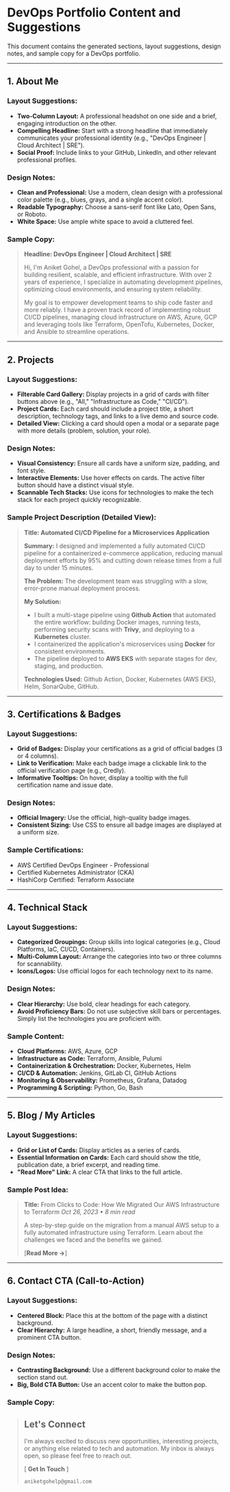 # DevOps Portfolio Content and Suggestions

This document contains the generated sections, layout suggestions, design notes, and sample copy for a DevOps portfolio.

---

## 1. About Me

### Layout Suggestions:
- **Two-Column Layout:** A professional headshot on one side and a brief, engaging introduction on the other.
- **Compelling Headline:** Start with a strong headline that immediately communicates your professional identity (e.g., "DevOps Engineer | Cloud Architect | SRE").
- **Social Proof:** Include links to your GitHub, LinkedIn, and other relevant professional profiles.

### Design Notes:
- **Clean and Professional:** Use a modern, clean design with a professional color palette (e.g., blues, grays, and a single accent color).
- **Readable Typography:** Choose a sans-serif font like Lato, Open Sans, or Roboto.
- **White Space:** Use ample white space to avoid a cluttered feel.

### Sample Copy:
> **Headline: DevOps Engineer | Cloud Architect | SRE**
>
> Hi, I'm Aniket Gohel, a DevOps professional with a passion for building resilient, scalable, and efficient infrastructure. With over 2 years of experience, I specialize in automating development pipelines, optimizing cloud environments, and ensuring system reliability.
>
> My goal is to empower development teams to ship code faster and more reliably. I have a proven track record of implementing robust CI/CD pipelines, managing cloud infrastructure on AWS, Azure, GCP and leveraging tools like Terraform, OpenTofu, Kubernetes, Docker, and Ansible to streamline operations.

---

## 2. Projects

### Layout Suggestions:
- **Filterable Card Gallery:** Display projects in a grid of cards with filter buttons above (e.g., "All," "Infrastructure as Code," "CI/CD").
- **Project Cards:** Each card should include a project title, a short description, technology tags, and links to a live demo and source code.
- **Detailed View:** Clicking a card should open a modal or a separate page with more details (problem, solution, your role).

### Design Notes:
- **Visual Consistency:** Ensure all cards have a uniform size, padding, and font style.
- **Interactive Elements:** Use hover effects on cards. The active filter button should have a distinct visual style.
- **Scannable Tech Stacks:** Use icons for technologies to make the tech stack for each project quickly recognizable.

### Sample Project Description (Detailed View):
> **Title: Automated CI/CD Pipeline for a Microservices Application**
>
> **Summary:** I designed and implemented a fully automated CI/CD pipeline for a containerized e-commerce application, reducing manual deployment efforts by 95% and cutting down release times from a full day to under 15 minutes.
>
> **The Problem:** The development team was struggling with a slow, error-prone manual deployment process.
>
> **My Solution:**
> *   I built a multi-stage pipeline using **Github Action** that automated the entire workflow: building Docker images, running tests, performing security scans with **Trivy**, and deploying to a **Kubernetes** cluster.
> *   I containerized the application's microservices using **Docker** for consistent environments.
> *   The pipeline deployed to **AWS EKS** with separate stages for dev, staging, and production.
>
> **Technologies Used:** Github Action, Docker, Kubernetes (AWS EKS), Helm, SonarQube, GitHub.

---

## 3. Certifications & Badges

### Layout Suggestions:
- **Grid of Badges:** Display your certifications as a grid of official badges (3 or 4 columns).
- **Link to Verification:** Make each badge image a clickable link to the official verification page (e.g., Credly).
- **Informative Tooltips:** On hover, display a tooltip with the full certification name and issue date.

### Design Notes:
- **Official Imagery:** Use the official, high-quality badge images.
- **Consistent Sizing:** Use CSS to ensure all badge images are displayed at a uniform size.

### Sample Certifications:
- AWS Certified DevOps Engineer - Professional
- Certified Kubernetes Administrator (CKA)
- HashiCorp Certified: Terraform Associate

---

## 4. Technical Stack

### Layout Suggestions:
- **Categorized Groupings:** Group skills into logical categories (e.g., Cloud Platforms, IaC, CI/CD, Containers).
- **Multi-Column Layout:** Arrange the categories into two or three columns for scannability.
- **Icons/Logos:** Use official logos for each technology next to its name.

### Design Notes:
- **Clear Hierarchy:** Use bold, clear headings for each category.
- **Avoid Proficiency Bars:** Do not use subjective skill bars or percentages. Simply list the technologies you are proficient with.

### Sample Content:
- **Cloud Platforms:** AWS, Azure, GCP
- **Infrastructure as Code:** Terraform, Ansible, Pulumi
- **Containerization & Orchestration:** Docker, Kubernetes, Helm
- **CI/CD & Automation:** Jenkins, GitLab CI, GitHub Actions
- **Monitoring & Observability:** Prometheus, Grafana, Datadog
- **Programming & Scripting:** Python, Go, Bash

---

## 5. Blog / My Articles

### Layout Suggestions:
- **Grid or List of Cards:** Display articles as a series of cards.
- **Essential Information on Cards:** Each card should show the title, publication date, a brief excerpt, and reading time.
- **"Read More" Link:** A clear CTA that links to the full article.

### Sample Post Idea:
> **Title:** From Clicks to Code: How We Migrated Our AWS Infrastructure to Terraform
> *Oct 26, 2023 • 8 min read*
>
> A step-by-step guide on the migration from a manual AWS setup to a fully automated infrastructure using Terraform. Learn about the challenges we faced and the benefits we gained.
>
> [**Read More →**]

---

## 6. Contact CTA (Call-to-Action)

### Layout Suggestions:
- **Centered Block:** Place this at the bottom of the page with a distinct background.
- **Clear Hierarchy:** A large headline, a short, friendly message, and a prominent CTA button.

### Design Notes:
- **Contrasting Background:** Use a different background color to make the section stand out.
- **Big, Bold CTA Button:** Use an accent color to make the button pop.

### Sample Copy:
> ## Let's Connect
>
> I'm always excited to discuss new opportunities, interesting projects, or anything else related to tech and automation. My inbox is always open, so please feel free to reach out.
>
> [ **Get In Touch** ]
>
> `aniketgohelp@gmail.com`
